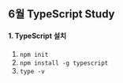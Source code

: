 ## 6월 TypeScript Study

#### 1. TypeScript 설치
1. ```npm init```
2. ```npm install -g typescript```
3. ```type -v```


